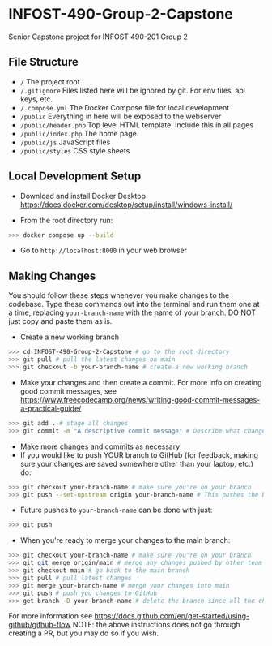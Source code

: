 # INFOST-490-Group-2-Capstone

Senior Capstone project for INFOST 490-201 Group 2

## File Structure

- `/` The project root
- `/.gitignore` Files listed here will be ignored by git. For env files, api keys, etc.
- `/.compose.yml` The Docker Compose file for local development
- `/public` Everything in here will be exposed to the webserver
- `/public/header.php` Top level HTML template. Include this in all pages
- `/public/index.php` The home page.
- `/public/js` JavaScript files
- `/public/styles` CSS style sheets

## Local Development Setup

- Download and install Docker Desktop https://docs.docker.com/desktop/setup/install/windows-install/

- From the root directory run:

```bash
>>> docker compose up --build
```

- Go to `http://localhost:8000` in your web browser

## Making Changes

You should follow these steps whenever you make changes to the codebase. Type these commands out into the terminal and run them one at a time, replacing `your-branch-name` with the name of your branch. DO NOT just copy and paste them as is.

- Create a new working branch

```bash
>>> cd INFOST-490-Group-2-Capstone # go to the root directory
>>> git pull # pull the latest changes on main
>>> git checkout -b your-branch-name # create a new working branch
```

- Make your changes and then create a commit. For more info on creating good commit messages, see https://www.freecodecamp.org/news/writing-good-commit-messages-a-practical-guide/

```bash
>>> git add . # stage all changes
>>> git commit -m "A descriptive commit message" # Describe what changes when this commit is applied. Ex. "Update map styling" or "Fix issue where courses don't load".
```

- Make more changes and commits as necessary
- If you would like to push YOUR branch to GitHub (for feedback, making sure your changes are saved somewhere other than your laptop, etc.) do:

```bash
>>> git checkout your-branch-name # make sure you're on your branch
>>> git push --set-upstream origin your-branch-name # This pushes the branch to GitHub
```

- Future pushes to `your-branch-name` can be done with just:

```bash
>>> git push
```

- When you're ready to merge your changes to the main branch:

```bash
>>> git checkout your-branch-name # make sure you're on your branch
>>> git git merge origin/main # merge any changes pushed by other team members. Resolve merge conflicts if necessary
>>> git checkout main # go back to the main branch
>>> git pull # pull latest changes
>>> git merge your-branch-name # merge your changes into main
>>> git push # push you changes to GitHub
>>> get branch -D your-branch-name # delete the branch since all the changes are on main now (optional)
```

For more information see https://docs.github.com/en/get-started/using-github/github-flow NOTE: the above instructions does not go through creating a PR, but you may do so if you wish.
